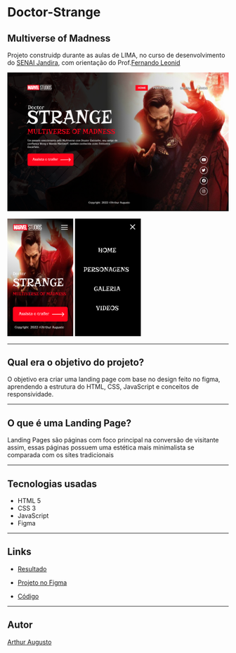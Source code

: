 # Doctor-Strange
## Multiverse of Madness
Projeto construidp durante as aulas de LIMA, no curso de desenvolvimento do [SENAI Jandira](https://jandira.sp.senai.br/), com orientação do Prof.[Fernando Leonid](https://github.com/fernandoleonid)

![página home](./img/home.png)

<img src="./img/mobile.png" width= "150px">
<img src="./img/menu-mobile.png" width= "150px">

---

## Qual era o objetivo do projeto?
O objetivo era criar uma landing page com base no design feito no figma, aprendendo a estrutura do HTML, CSS, JavaScript e conceitos de responsividade.

---
## O que é uma Landing Page?
Landing Pages são páginas com foco principal na conversão de visitante assim, essas páginas possuem uma estética mais minimalista se comparada com os sites tradicionais

---
## Tecnologias usadas
- HTML 5
- CSS 3
- JavaScript
- Figma

---
## Links
- [Resultado](https://arthuraugusn.github.io/doctor-strange/)

- [Projeto no Figma](https://www.figma.com/file/9CWhrOHLGic8RlvCeMDs4D/LIMA?node-id=0%3A1)

- [Código](https://github.com/arthuraugusn/doctor-strange)

---

## Autor
[Arthur Augusto](https://github.com/arthuraugusn)